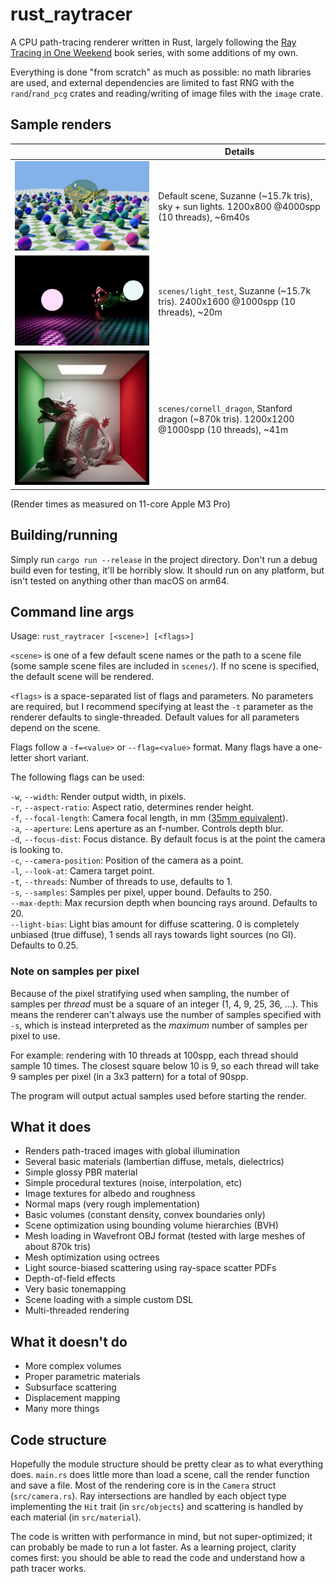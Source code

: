 # rust_raytracer

A CPU path-tracing renderer written in Rust, largely following the [Ray Tracing in One Weekend](https://raytracing.github.io/) book series, with some additions of my own.

Everything is done "from scratch" as much as possible: no math libraries are used, and external dependencies are limited to fast RNG with the `rand`/`rand_pcg` crates and reading/writing of image files with the `image` crate.

## Sample renders

|                                         | Details                                                                                        |
| --------------------------------------- | ---------------------------------------------------------------------------------------------- |
| ![Sample render 0](samples/sample0.png) | Default scene, Suzanne (~15.7k tris), sky + sun lights. 1200x800 @4000spp (10 threads), ~6m40s |
| ![Sample render 1](samples/sample1.png) | `scenes/light_test`, Suzanne (~15.7k tris). 2400x1600 @1000spp (10 threads), ~20m              |
| ![Sample render 2](samples/sample2.png) | `scenes/cornell_dragon`, Stanford dragon (~870k tris). 1200x1200 @1000spp (10 threads), ~41m   |

(Render times as measured on 11-core Apple M3 Pro)

## Building/running

Simply run `cargo run --release` in the project directory. Don't run a debug build even for testing, it'll be horribly slow. It should run on any platform, but isn't tested on anything other than macOS on arm64.

## Command line args

Usage: `rust_raytracer [<scene>] [<flags>]`

`<scene>` is one of a few default scene names or the path to a scene file (some sample scene files are included in `scenes/`). If no scene is specified, the default scene will be rendered.

`<flags>` is a space-separated list of flags and parameters. No parameters are required, but I recommend specifying at least the `-t` parameter as the renderer defaults to single-threaded. Default values for all parameters depend on the scene.

Flags follow a `-f=<value>` or `--flag=<value>` format. Many flags have a one-letter short variant.

The following flags can be used:

`-w`, `--width`: Render output width, in pixels.  
`-r`, `--aspect-ratio`: Aspect ratio, determines render height.  
`-f`, `--focal-length`: Camera focal length, in mm ([35mm equivalent](https://www.nikonians.org/reviews/fov-tables)).  
`-a`, `--aperture`: Lens aperture as an f-number. Controls depth blur.  
`-d`, `--focus-dist`: Focus distance. By default focus is at the point the camera is looking to.  
`-c`, `--camera-position`: Position of the camera as a point.  
`-l`, `--look-at`: Camera target point.  
`-t`, `--threads`: Number of threads to use, defaults to 1.  
`-s`, `--samples`: Samples per pixel, upper bound. Defaults to 250.  
`--max-depth`: Max recursion depth when bouncing rays around. Defaults to 20.  
`--light-bias`: Light bias amount for diffuse scattering. 0 is completely unbiased (true diffuse), 1 sends all rays towards light sources (no GI). Defaults to 0.25.

### Note on samples per pixel

Because of the pixel stratifying used when sampling, the number of samples per _thread_ must be a square of an integer (1, 4, 9, 25, 36, ...). This means the renderer can't always use the number of samples specified with `-s`, which is instead interpreted as the _maximum_ number of samples per pixel to use.

For example: rendering with 10 threads at 100spp, each thread should sample 10 times. The closest square below 10 is 9, so each thread will take 9 samples per pixel (in a 3x3 pattern) for a total of 90spp.

The program will output actual samples used before starting the render.

## What it does

- Renders path-traced images with global illumination
- Several basic materials (lambertian diffuse, metals, dielectrics)
- Simple glossy PBR material
- Simple procedural textures (noise, interpolation, etc)
- Image textures for albedo and roughness
- Normal maps (very rough implementation)
- Basic volumes (constant density, convex boundaries only)
- Scene optimization using bounding volume hierarchies (BVH)
- Mesh loading in Wavefront OBJ format (tested with large meshes of about 870k tris)
- Mesh optimization using octrees
- Light source-biased scattering using ray-space scatter PDFs
- Depth-of-field effects
- Very basic tonemapping
- Scene loading with a simple custom DSL
- Multi-threaded rendering

## What it doesn't do

- More complex volumes
- Proper parametric materials
- Subsurface scattering
- Displacement mapping
- Many more things

## Code structure

Hopefully the module structure should be pretty clear as to what everything does. `main.rs` does little more than load a scene, call the render function and save a file. Most of the rendering core is in the `Camera` struct (`src/camera.rs`). Ray intersections are handled by each object type implementing the `Hit` trait (in `src/objects`) and scattering is handled by each material (in `src/material`).

The code is written with performance in mind, but not super-optimized; it can probably be made to run a lot faster. As a learning project, clarity comes first: you should be able to read the code and understand how a path tracer works.

